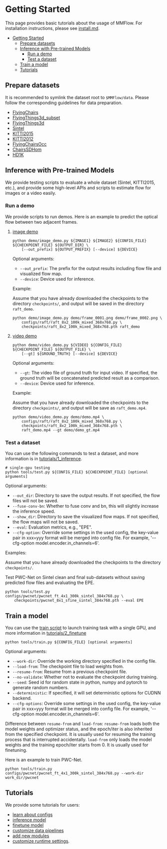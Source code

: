 # Getting Started

This page provides basic tutorials about the usage of MMFlow.
For installation instructions, please see [install.md](install.md).

<!-- TOC -->
- [Getting Started](#getting-started)
  - [Prepare datasets](#prepare-datasets)
  - [Inference with Pre-trained Models](#inference-with-pre-trained-models)
    - [Run a demo](#run-a-demo)
    - [Test a dataset](#test-a-dataset)
  - [Train a model](#train-a-model)
  - [Tutorials](#tutorials)
<!-- TOC -->

## Prepare datasets

It is recommended to symlink the dataset root to `$MMFlow/data`.
Please follow the corresponding guidelines for data preparation.

- [FlyingChairs](data_prepare/FlyingChairs/README.md)
- [FlyingThings3d_subset](data_prepare/FlyingThings3d_subset/README.md)
- [FlyingThings3d](data_prepare/FlyingThings3d/README.md)
- [Sintel](data_prepare/Sintel/README.md)
- [KITTI2015](data_prepare/KITTI2015/README.md)
- [KITTI2012](data_prepare/KITTI2012/README.md)
- [FlyingChairsOcc](data_prepare/FlyingChairsOcc/README.md)
- [ChairsSDHom](data_prepare/ChairsSDHom/README.md)
- [HD1K](data_prepare/hd1k/README.md)

## Inference with Pre-trained Models

We provide testing scripts to evaluate a whole dataset (Sintel, KITTI2015, etc.),
and provide some high-level APIs and scripts to estimate flow for images or a video easily.

### Run a demo

We provide scripts to run demos. Here is an example to predict the optical flow between two adjacent frames.

1. [image demo](../demo/image_demo.py)

    ```shell
    python demo/image_demo.py ${IMAGE1} ${IMAGE2} ${CONFIG_FILE} ${CHECKPOINT_FILE} ${OUTPUT_DIR} \
        [--out_prefix] ${OUTPUT_PREFIX} [--device] ${DEVICE}
    ```

    Optional arguments:

    - `--out_prefix`: The prefix for the output results including flow file and visualized flow map.
    - `--device`: Device used for inference.

    Example:

    Assume that you have already downloaded the checkpoints to the directory `checkpoints/`,
    and output will be saved in the directory `raft_demo`.

    ```shell
    python demo/image_demo.py demo/frame_0001.png demo/frame_0002.png \
        configs/raft/raft_8x2_100k_mixed_368x768.py \
        checkpoints/raft_8x2_100k_mixed_368x768.pth raft_demo
    ```

2. [video demo](../demo/video_demo.py)

    ```shell
    python demo/video_demo.py ${VIDEO} ${CONFIG_FILE} ${CHECKPOINT_FILE} ${OUTPUT_FILE} \
        [--gt] ${GROUND_TRUTH} [--device] ${DEVICE}
    ```

    Optional arguments:
    - `--gt`: The video file of ground truth for input video.
    If specified, the ground truth will be concatenated predicted result as a comparison.
    - `--device`: Device used for inference.

    Example:

    Assume that you have already downloaded the checkpoints to the directory `checkpoints/`,
    and output will be save as `raft_demo.mp4`.

    ```shell
    python demo/video_demo.py demo/demo.mp4 \
        configs/raft/raft_8x2_100k_mixed_368x768.py \
        checkpoints/raft_8x2_100k_mixed_368x768.pth \
        raft_demo.mp4 --gt demo/demo_gt.mp4
    ```

### Test a dataset

You can use the following commands to test a dataset, and more information is in [tutorials/1_inference](tutorials/1_inference.md).

```shell
# single-gpu testing
python tools/test.py ${CONFIG_FILE} ${CHECKPOINT_FILE} [optional arguments]
```

Optional arguments:

- `--out_dir`: Directory to save the output results. If not specified, the flow files will not be saved.
- `--fuse-conv-bn`: Whether to fuse conv and bn, this will slightly increase the inference speed.
- `--show_dir`: Directory to save the visualized flow maps. If not specified, the flow maps will not be saved.
- `--eval`: Evaluation metrics, e.g., "EPE".
- `--cfg-option`: Override some settings in the used config, the key-value pair in xxx=yyy format will be merged into config file.
For example, '--cfg-option model.encoder.in_channels=6'.

Examples:

Assume that you have already downloaded the checkpoints to the directory `checkpoints/`.

Test PWC-Net on Sintel clean and final sub-datasets without saving predicted flow files and evaluating the EPE.

```shell
python tools/test.py configs/pwcnet/pwcnet_ft_4x1_300k_sintel_384x768.py \
    checkpoints/pwcnet_8x1_sfine_sintel_384x768.pth --eval EPE
```

## Train a model

You can use the [train script](../tools/train.py) to launch training task with a single GPU,
and more information in [tutorials/2_finetune](tutorials/2_finetune.md)

```shell
python tools/train.py ${CONFIG_FILE} [optional arguments]
```

Optional arguments:

- `--work-dir`: Override the working directory specified in the config file.
- `--load-from`: The checkpoint file to load weights from.
- `--resume-from`: Resume from a previous checkpoint file.
- `--no-validate`: Whether not to evaluate the checkpoint during training.
- `--seed`: Seed id for random state in python, numpy and pytorch to generate random numbers.
- `--deterministic`: If specified, it will set deterministic options for CUDNN backend.
- `--cfg-options`: Override some settings in the used config, the key-value pair in xxx=yyy format will be merged into config file.
For example, '--cfg-option model.encoder.in_channels=6'.

Difference between `resume-from` and `load-from`:
`resume-from` loads both the model weights and optimizer status, and the epoch/iter is also inherited from the specified checkpoint. It is usually used for resuming the training process that is interrupted accidentally.
`load-from` only loads the model weights and the training epoch/iter starts from 0. It is usually used for finetuning.

Here is an example to train PWC-Net.

```shell
python tools/train.py configs/pwcnet/pwcnet_ft_4x1_300k_sintel_384x768.py --work-dir work_dir/pwcnet
```

## Tutorials

We provide some tutorials for users:

- [learn about configs](tutorials/0_config.md)
- [inference model](tutorials/1_inference.md)
- [finetune model](tutorials/2_finetune.md)
- [customize data pipelines](tutorials/3_data_pipeline.md)
- [add new modules](tutorials/4_new_modules.md)
- [customize runtime settings](tutorials/5_customize_runtime.md).
